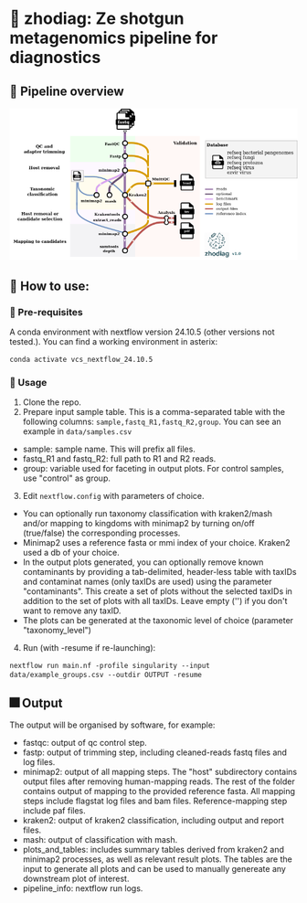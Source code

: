 # :milky_way: zhodiag: Ze shotgun metagenomics pipeline for diagnostics


## :telescope: Pipeline overview
![Diagram in progress](misc/zhodiag_vertical_db_legend.png)


## :microscope: How to use:

### :stars: Pre-requisites
A conda environment with nextflow version 24.10.5 (other versions not tested.). You can find a working environment in asterix:

```
conda activate vcs_nextflow_24.10.5
```

### :rocket: Usage
1. Clone the repo.
2. Prepare input sample table. This is a comma-separated table with the following columns:
    `sample,fastq_R1,fastq_R2,group`. You can see an example in `data/samples.csv`

* sample: sample name. This will prefix all files.
* fastq_R1 and fastq_R2: full path to R1 and R2 reads.
* group: variable used for faceting in output plots. For control samples, use "control" as group.

3. Edit `nextflow.config` with parameters of choice. 

* You can optionally run taxonomy classification with kraken2/mash and/or mapping to kingdoms with minimap2 by turning on/off (true/false) the corresponding processes.
* Minimap2 uses a reference fasta or mmi index of your choice. Kraken2 used a db of your choice. 
* In the output plots generated, you can optionally remove known contaminants by providing a tab-delimited, header-less table with taxIDs and contaminat names (only taxIDs are used) using the parameter "contaminants". This create a set of plots without the selected taxIDs in addition to the set of plots with all taxIDs. Leave empty ('') if you don't want to remove any taxID.
* The plots can be generated at the taxonomic level of choice (parameter "taxonomy_level")

4. Run (with -resume if re-launching):

```
nextflow run main.nf -profile singularity --input data/example_groups.csv --outdir OUTPUT -resume
```

## :fireworks: Output
The output will be organised by software, for example:

* fastqc: output of qc control step.
* fastp: output of trimming step, including cleaned-reads fastq files and log files.
* minimap2: output of all mapping steps. The "host" subdirectory contains output files after removing human-mapping reads. The rest of the folder contains output of mapping to the provided reference fasta. All mapping steps include flagstat log files and bam files. Reference-mapping step include paf files. 
* kraken2: output of kraken2 classification, including output and report files.
* mash: output of classification with mash.
* plots_and_tables: includes summary tables derived from kraken2 and minimap2 processes, as well as relevant result plots. The tables are the input to generate all plots and can be used to manually genereate any downstream plot of interest.
* pipeline_info: nextflow run logs.


